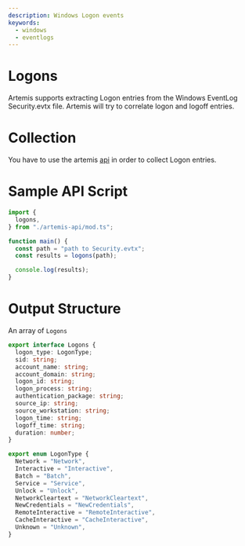 ```yaml
---
description: Windows Logon events
keywords:
  - windows
  - eventlogs
---
```


# Logons

Artemis supports extracting Logon entries from the Windows EventLog
Security.evtx file. Artemis will try to correlate logon and logoff entries.

# Collection

You have to use the artemis [api](../../API/overview.md) in order to collect
Logon entries.

# Sample API Script

```typescript
import {
  logons,
} from "./artemis-api/mod.ts";

function main() {
  const path = "path to Security.evtx";
  const results = logons(path);

  console.log(results);
}
```

# Output Structure

An array of `Logons`

```typescript
export interface Logons {
  logon_type: LogonType;
  sid: string;
  account_name: string;
  account_domain: string;
  logon_id: string;
  logon_process: string;
  authentication_package: string;
  source_ip: string;
  source_workstation: string;
  logon_time: string;
  logoff_time: string;
  duration: number;
}

export enum LogonType {
  Network = "Network",
  Interactive = "Interactive",
  Batch = "Batch",
  Service = "Service",
  Unlock = "Unlock",
  NetworkCleartext = "NetworkCleartext",
  NewCredentials = "NewCredentials",
  RemoteInteractive = "RemoteInteractive",
  CacheInteractive = "CacheInteractive",
  Unknown = "Unknown",
}
```
